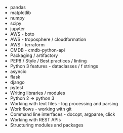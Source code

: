 * pandas
* matplotlib
* numpy
* scipy
* jupyter
* AWS - boto
* AWS - troposphere / cloudformation
* AWS - terraform
* CMDB - cmdb-python-api
* Packaging / artifactory
* PEP8 / Style / Best practices / linting
* Python 3 features - dataclasses / f strings
* asyncio
* flask
* django
* pytest
* Writing libraries / modules
* Python 2 -> python 3
* Working with text files - log processing and parsing
* Work flows - working with git
* Command line interfaces - docopt, argparse, click
* Working with REST APIs
* Structuring modules and packages
